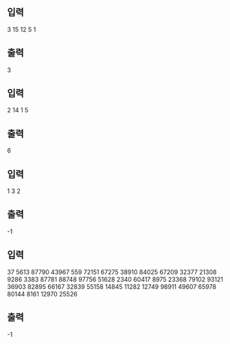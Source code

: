 ## 입력
3 15
12
5
1
## 출력
3
## 입력
2 14
1
5
## 출력
6
## 입력
1 3
2
## 출력
-1
## 입력
37 5613
87790
43967
559
72151
67275
38910
84025
67209
32377
21308
9286
3383
87781
88748
97756
51628
2340
60417
8975
23368
79102
93121
36903
82895
66167
32839
55158
14845
11282
12749
98911
49607
65978
80144
8161
12970
25526
## 출력
-1
